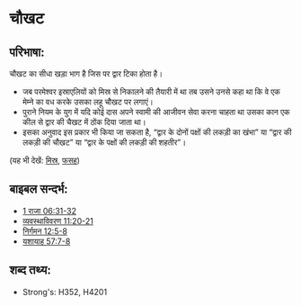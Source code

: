 # चौखट #

## परिभाषा: ##

चौखट का सीधा खड़ा भाग है जिस पर द्वार टिका होता है।

* जब परमेश्वर इस्राएलियों को मिस्र से निकालने की तैयारी में था तब उसने उनसे कहा था कि वे एक मेम्ने का वध करके उसका लहू चौखट  पर लगाएं।
* पुराने नियम के युग में यदि कोई दास अपने स्वामी की आजीवन सेवा करना चाहता था उसका कान एक कील से द्वार की चैखट में ठोंक दिया जाता था।
* इसका अनुवाद इस प्रकार भी किया जा सकता है, “द्वार के दोनों पक्षों की लकड़ी का खंभा” या “द्वार की लकड़ी की चौखट” या “द्वार के पक्षों की लकड़ी की शहतीर”।

(यह भी देखें: [मिस्र](../names/egypt.md), [फसह](../kt/passover.md))

## बाइबल सन्दर्भ: ##

* [1 राजा 06:31-32](rc://hi/tn/help/1ki/06/31)
* [व्यवस्थाविवरण 11:20-21](rc://hi/tn/help/deu/11/20)
* [निर्गमन 12:5-8](rc://hi/tn/help/exo/12/05)
* [यशायाह 57:7-8](rc://hi/tn/help/isa/57/07)

## शब्द तथ्य: ##

* Strong's: H352, H4201
